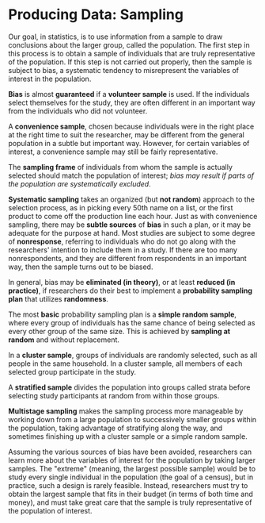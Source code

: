 # Producing Data: Sampling

Our goal, in statistics, is to use information from a sample to draw conclusions about the larger group, called the population. The first step in this process is to obtain a sample of individuals that are truly representative of the population. If this step is not carried out properly, then the sample is subject to bias, a systematic tendency to misrepresent the variables of interest in the population.

**Bias** is almost **guaranteed** if a **volunteer sample** is used. If the individuals select themselves for the study, they are often different in an important way from the individuals who did not volunteer. 

A **convenience sample**, chosen because individuals were in the right place at the right time to suit the researcher, may be different from the general population in a subtle but important way. However, for certain variables of interest, a convenience sample may still be fairly representative. 

The **sampling frame** of individuals from whom the sample is actually selected should match the population of interest; *bias may result if parts of the population are systematically excluded*.

**Systematic sampling** takes an organized (but **not random**) approach to the selection process, as in picking every 50th name on a list, or the first product to come off the production line each hour. Just as with convenience sampling, there may be **subtle sources** of **bias** in such a plan, or it may be adequate for the purpose at hand. Most studies are subject to some degree of **nonresponse**, referring to individuals who do not go along with the researchers' intention to include them in a study. If there are too many nonrespondents, and they are different from respondents in an important way, then the sample turns out to be biased.

In general, bias may be **eliminated (in theory)**, or at least **reduced (in practice)**, if researchers do their best to implement a **probability sampling plan** that utilizes **randomness**. 

The most **basic** probability sampling plan is a **simple random sample**, where every group of individuals has the same chance of being selected as every other group of the same size. This is achieved by **sampling at random** and without replacement. 

In a **cluster sample**, groups of individuals are randomly selected, such as all people in the same household. In a cluster sample, all members of each selected group participate in the study. 

A **stratified sample** divides the population into groups called strata before selecting study participants at random from within those groups. 

**Multistage sampling** makes the sampling process more manageable by working down from a large population to successively smaller groups within the population, taking advantage of stratifying along the way, and sometimes finishing up with a cluster sample or a simple random sample.

Assuming the various sources of bias have been avoided, researchers can learn more about the variables of interest for the population by taking larger samples. The "extreme" (meaning, the largest possible sample) would be to study every single individual in the population (the goal of a census), but in practice, such a design is rarely feasible. Instead, researchers must try to obtain the largest sample that fits in their budget (in terms of both time and money), and must take great care that the sample is truly representative of the population of interest.
